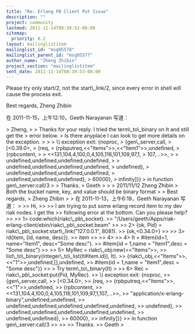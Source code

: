 ```yaml
---
title: "Re: Erlang PB Client Put Issue"
description: ""
project: community
lastmod: 2011-11-14T08:39:53-08:00
sitemap:
  priority: 0.2
layout: mailinglistitem
mailinglist_id: "msg05578"
mailinglist_parent_id: "msg05577"
author_name: "Zheng Zhibin"
project_section: "mailinglistitem"
sent_date: 2011-11-14T08:39:53-08:00
---
```



Please try only start/2, not the start\\_link/2, since every error in shell will 
cause the process exit.

Best regards,
Zheng Zhibin

在 2011-11-15，上午12:10，Geeth Narayanan  写道：

&gt; Zheng,
&gt; 
&gt; Thanks for your reply. I tried the term\\_to\\_binary on It and still get the 
&gt; error below.
&gt; Is there anyplace I can look to get more details on the exception.
&gt; 
&gt; 
&gt; \\*\\* exception exit: {noproc,
&gt; {gen\\_server,call,
&gt; [&lt;0.39.0&gt;,
&gt; {req,
&gt; {rpbputreq,&lt;&lt;"Items"&gt;&gt;,&lt;&lt;"Item1"&gt;&gt;,undefined,
&gt; {rpbcontent,
&gt; 
&gt; &lt;&lt;131,104,4,100,0,4,105,116,101,109,97,1,
&gt; 107,...&gt;&gt;,
&gt; 
&gt; undefined,undefined,undefined,undefined,
&gt; 
&gt; undefined,undefined,undefined,undefined,
&gt; undefined},
&gt; undefined,undefined,undefined,undefined,
&gt; undefined,undefined,undefined},
&gt; 60000},
&gt; infinity]}}
&gt; in function gen\\_server:call/3
&gt; 
&gt; Thanks.
&gt; Geeth
&gt; 
&gt; 
&gt; 2011/11/12 Zheng Zhibin 
&gt; Both the bucket name, key, and value should be binary format
&gt; 
&gt; Best regards,
&gt; Zheng Zhibin
&gt; 
&gt; 在 2011-11-13，上午6:19，Geeth Narayanan  写道：
&gt; 
&gt;&gt; Hi,
&gt;&gt; 
&gt;&gt; I am trying to put some erlang record item to my dev riak nodes. I get the 
&gt;&gt; following error at the bottom. Can you please help?
&gt;&gt; 
&gt;&gt; 1&gt; code:which(riakc\\_pb\\_socket).
&gt;&gt; "/Users/geeth/Apps/riak-erlang-client/ebin/riakc\\_pb\\_socket.beam"
&gt;&gt; 
&gt;&gt; 2&gt; {ok, Pid} = riakc\\_pb\\_socket:start\\_link("127.0.0.1", 8081).
&gt;&gt; {ok,&lt;0.34.0&gt;}
&gt;&gt; 
&gt;&gt; 3&gt; rd(item, {id, name, desc}). 
&gt;&gt; item
&gt;&gt; 
&gt;&gt; 4&gt; 
&gt;&gt; 4&gt; It = #item{id=1, name="Item1", desc="Some desc"}.
&gt;&gt; #item{id = 1,name = "Item1",desc = "Some desc"}
&gt;&gt; 
&gt;&gt; 5&gt; MyRec = riakc\\_obj:new(&lt;&lt;"Items"&gt;&gt;, 
&gt;&gt; list\\_to\\_binary(integer\\_to\\_list(It#item.id)), It). 
&gt;&gt; {riakc\\_obj,&lt;&lt;"Items"&gt;&gt;,&lt;&lt;"1"&gt;&gt;,undefined,[],undefined,
&gt;&gt; #item{id = 1,name = "Item1",desc = "Some desc"}}
&gt;&gt; 
&gt; Try term\\_to\\_binary(It)
&gt; 
&gt;&gt; 6&gt; Rec = riakc\\_pb\\_socket:put(Pid, MyRec).
&gt;&gt; \\*\\* exception exit: {noproc,
&gt;&gt; {gen\\_server,call,
&gt;&gt; [&lt;0.34.0&gt;,
&gt;&gt; {req,
&gt;&gt; {rpbputreq,&lt;&lt;"Items"&gt;&gt;,&lt;&lt;"1"&gt;&gt;,undefined,
&gt;&gt; {rpbcontent,
&gt;&gt; &lt;&lt;131,104,4,100,0,4,105,116,101,109,97,1,107,...&gt;&gt;,
&gt;&gt; "application/x-erlang-binary",undefined,undefined,
&gt;&gt; undefined,undefined,undefined,undefined,undefined,
&gt;&gt; undefined},
&gt;&gt; undefined,undefined,undefined,undefined,undefined,
&gt;&gt; undefined,undefined},
&gt;&gt; 60000},
&gt;&gt; infinity]}}
&gt;&gt; in function gen\\_server:call/3
&gt;&gt; 
&gt;&gt; 
&gt;&gt; Thanks.
&gt;&gt; Geeth
&gt; 
